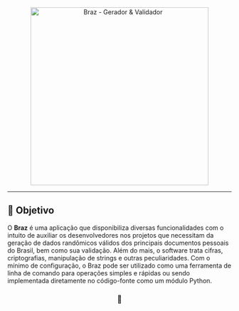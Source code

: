 <div id="título" align="center">
    <img width="400px" alt="Braz - Gerador & Validador" src="https://raw.githubusercontent.com/dev-macb/braz/master/.github/assets/images/logo-nome.png"/>
</div>


---


<h2 id="objetivo" align="left">🎯 Objetivo</h2>

<p id="txt-contribuições" align="left">
    O <strong>Braz</strong> é uma aplicação que disponibiliza diversas funcionalidades com o intuito de auxiliar os desenvolvedores nos projetos que necessitam da geração de dados randômicos válidos dos principais documentos pessoais do Brasil, bem como sua validação. Além do mais, o software trata cifras, criptografias, manipulação de strings e outras peculiaridades. Com o mínimo de configuração, o Braz pode ser utilizado como uma ferramenta de linha de comando para operações simples e rápidas ou sendo implementada diretamente no código-fonte como um módulo Python. 
</p>


<h3 id="divisor" align="center">🔷</h3>

